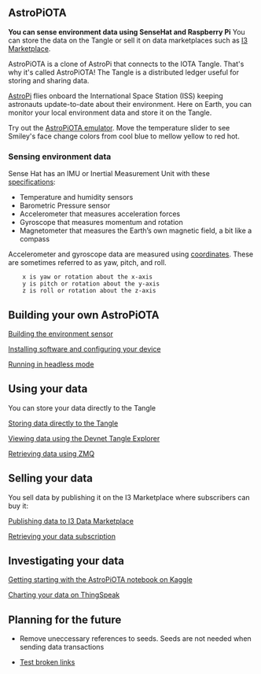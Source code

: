 ## AstroPiOTA

<b>You can sense environment data using SenseHat and Raspberry Pi</b>  You can store the data on the Tangle or sell it on data marketplaces such as [I3 Marketplace](http://ec2-18-217-227-236.us-east-2.compute.amazonaws.com:8000/).

AstroPiOTA is a clone of AstroPi that connects to the IOTA Tangle.  That's why it's called AstroPiOTA!  The Tangle is a distributed ledger useful for storing and sharing data.  

[AstroPi](https://www.nasa.gov/mission_pages/station/research/experiments/2429.html) flies onboard the International Space Station (ISS) keeping astronauts update-to-date about their environment. 
  Here on Earth, you can monitor your local environment data and store it on the Tangle.  

Try out the [AstroPiOTA emulator](http://www.nelsonglobalgeek.com/I3/Phase1/AstroPiOTAemulator-Smiley.htm).  Move the temperature slider to see Smiley's face change colors from cool blue to mellow yellow to red hot.

### Sensing environment data

Sense Hat has an IMU or Inertial Measurement Unit with these [specifications](SenseHatSpecs.md):

- Temperature and humidity sensors
- Barometric Pressure sensor
- Accelerometer that measures acceleration forces
- Gyroscope that measures momentum and rotation
- Magnetometer that measures the Earth’s own magnetic field, a bit like a compass

Accelerometer and gyroscope data are measured using [coordinates](https://en.wikipedia.org/wiki/Euler_angles).  These are sometimes referred to as yaw, pitch, and roll.

        x is yaw or rotation about the x-axis
        y is pitch or rotation about the y-axis
        z is roll or rotation about the z-axis
        

## Building your own AstroPiOTA

[Building the environment sensor](BuildIT.md)

[Installing software and configuring your device](InstallIT.md)

[Running in headless mode](Headless.md)

## Using your data

You can store your data directly to the Tangle

[Storing data directly to the Tangle](direct2Tangle.md)

[Viewing data using the Devnet Tangle Explorer](https://devnet.thetangle.org/)

[Retrieving data using ZMQ](https://github.com/NelsonPython/IoT-ZMQ-listener/blob/master/README.md)


## Selling your data
You sell data by publishing it on the I3 Marketplace where subscribers can buy it:

[Publishing data to I3 Data Marketplace](I3-publish.md)

[Retrieving your data subscription](I3-subscribe.md)

## Investigating your data

[Getting starting with the AstroPiOTA notebook on Kaggle](https://www.kaggle.com/nelsondata/astropiota-weather-los-angeles)

[Charting your data on ThingSpeak](https://thingspeak.com/channels/865101)

## Planning for the future

- Remove uneccessary references to seeds.  Seeds are not needed when sending data transactions 

- [Test broken links](test.md)
